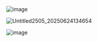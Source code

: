 ![image](https://github.com/user-attachments/assets/74e232b4-2016-46da-912a-d7aaf0ef73d7)

![Untitled2505_20250624134654](https://github.com/user-attachments/assets/ef89f329-e04b-4507-9138-eaf162c18e12)

![image](https://github.com/user-attachments/assets/7b73969f-acc2-4578-81ea-25a17c48176e)
